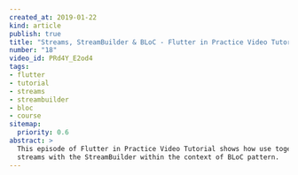 ```yaml
---
created_at: 2019-01-22
kind: article
publish: true
title: "Streams, StreamBuilder & BLoC - Flutter in Practice Video Tutorial"
number: "18"
video_id: PRd4Y_E2od4
tags:
- flutter
- tutorial
- streams
- streambuilder
- bloc
- course
sitemap:
  priority: 0.6
abstract: >
  This episode of Flutter in Practice Video Tutorial shows how use together
  streams with the StreamBuilder within the context of BLoC pattern.
---
```





